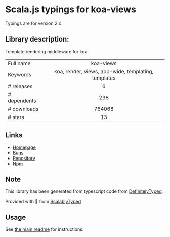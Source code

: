 
# Scala.js typings for koa-views

Typings are for version 2.x

## Library description:
Template rendering middleware for koa

|                    |                 |
| ------------------ | :-------------: |
| Full name          | koa-views |
| Keywords           | koa, render, views, app-wide, templating, templates |
| # releases         | 6 |
| # dependents       | 238 |
| # downloads        | 764068 |
| # stars            | 13 |

## Links
- [Homepage](https://github.com/queckezz/koa-views#readme)
- [Bugs](https://github.com/queckezz/koa-views/issues)
- [Repository](https://github.com/queckezz/koa-views)
- [Npm](https://www.npmjs.com/package/koa-views)
    


## Note
This library has been generated from typescript code from [DefinitelyTyped](https://definitelytyped.org).

Provided with :purple_heart: from [ScalablyTyped](https://github.com/oyvindberg/ScalablyTyped)

## Usage
See [the main readme](../../readme.md) for instructions.


